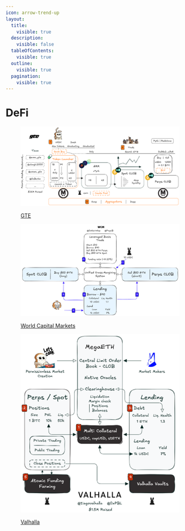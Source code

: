 ```yaml
---
icon: arrow-trend-up
layout:
  title:
    visible: true
  description:
    visible: false
  tableOfContents:
    visible: true
  outline:
    visible: true
  pagination:
    visible: true
---
```


# DeFi

<figure><img src="../../.gitbook/assets/GTE_v2.PNG" alt=""><figcaption><p><a href="gte.md">GTE</a></p></figcaption></figure>

<figure><img src="../../.gitbook/assets/temp.PNG" alt=""><figcaption><p><a href="world-capital-markets.md">World Capital Markets</a></p></figcaption></figure>

<figure><img src="../../.gitbook/assets/valhalla_v1.PNG" alt=""><figcaption><p><a href="valhalla.md">Valhalla</a></p></figcaption></figure>
